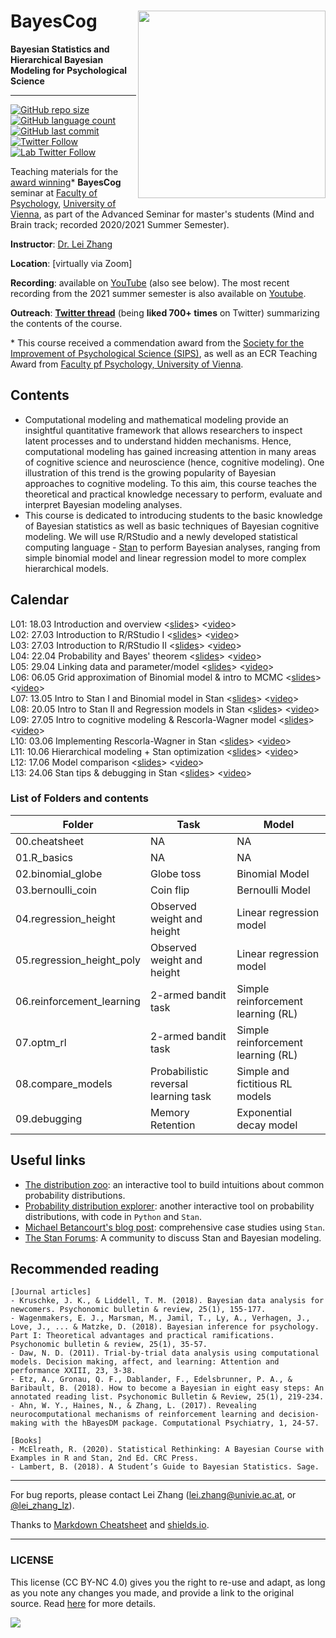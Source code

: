 # BayesCog <img src="https://github.com/lei-zhang/BayesCog_Wien/raw/master/Thumbnail.png" align="right" width="300px">

**Bayesian Statistics and Hierarchical Bayesian Modeling for Psychological Science**

___

[![GitHub repo size](https://img.shields.io/github/repo-size/lei-zhang/BayesCog_Wien?color=brightgreen&logo=github)](https://github.com/lei-zhang/BayesCog_Wien)
[![GitHub language count](https://img.shields.io/github/languages/count/lei-zhang/BayesCog_Wien?color=brightgreen&logo=github)](https://github.com/lei-zhang/BayesCog_Wien)
[![GitHub last commit](https://img.shields.io/github/last-commit/lei-zhang/BayesCog_Wien?color=orange&logo=github)](https://github.com/lei-zhang/BayesCog_Wien) <br />
[![Twitter Follow](https://img.shields.io/twitter/follow/lei_zhang_lz?label=%40lei_zhang_lz)](https://twitter.com/lei_zhang_lz)
[![Lab Twitter Follow](https://img.shields.io/twitter/follow/ScanUnit?label=%40ScanUnit)](https://twitter.com/ScanUnit)

Teaching materials for the <ins>award winning</ins>\* **BayesCog** seminar at [Faculty of Psychology](https://psychologie.univie.ac.at/), [University of Vienna](https://www.univie.ac.at/en/), as part of the Advanced Seminar for master's students (Mind and Brain track; recorded 2020/2021 Summer Semester).

**Instructor**: [Dr. Lei Zhang](http://lei-zhang.net/)

**Location**: [virtually via Zoom] 

**Recording**: available on [YouTube](https://www.youtube.com/watch?v=8RpLF7ufZs4&list=PLfRTb2z8k2x9gNBypgMIj3oNLF8lqM44-) (also see below).
The most recent recording from the 2021 summer semester is also available on [Youtube](https://youtube.com/playlist?list=PLfRTb2z8k2x8ZCqDJ0WEFNs2ymXQCliLa).

**Outreach**: [**Twitter thread**](https://twitter.com/lei_zhang_lz/status/1276506555660275714?s=20) (being **liked 700+ times** on Twitter) summarizing the contents of the course. 

\* This course received a commendation award from the [Society for the Improvement of Psychological Science (SIPS)](https://improvingpsych.org/mission/awards/), as well as an ECR Teaching Award from [Faculty pf Psychology, University of Vienna](https://ecr-psychology.univie.ac.at/news/).

## Contents
* Computational modeling and mathematical modeling provide an insightful quantitative framework that allows researchers to inspect latent processes and to understand hidden mechanisms. Hence, computational modeling has gained increasing attention in many areas of cognitive science and neuroscience (hence, cognitive modeling). One illustration of this trend is the growing popularity of Bayesian approaches to cognitive modeling. To this aim, this course teaches the theoretical and practical knowledge necessary to perform, evaluate and interpret Bayesian modeling analyses. 
* This course is dedicated to introducing students to the basic knowledge of Bayesian statistics as well as basic techniques of Bayesian cognitive modeling. We will use R/RStudio and a newly developed statistical computing language - [Stan](mc-stan.org) to perform Bayesian analyses, ranging from simple binomial model and linear regression model to more complex hierarchical models.

## Calendar
 
L01: 18.03 Introduction and overview <[slides](slides/BayesCog_2020S_L01.pdf)> <[video](https://youtu.be/8RpLF7ufZs4)> <br />
L02: 27.03 Introduction to R/RStudio I <[slides](slides/BayesCog_2020S_L02+L03.pdf)> <[video](https://youtu.be/Z8dEnRIrrT8)>  <br />
L03: 27.03 Introduction to R/RStudio II <[slides](slides/BayesCog_2020S_L02+L03.pdf)> <[video](https://youtu.be/x6TqWJisux0)>  <br />
L04: 22.04 Probability and Bayes' theorem <[slides](slides/BayesCog_2020S_L04.pdf)> <[video](https://youtu.be/Ul73rtONvHI)> <br />
L05: 29.04 Linking data and parameter/model <[slides](slides/BayesCog_2020S_L05.pdf)> <[video](https://youtu.be/x_8ai-_lxcc)> <br />
L06: 06.05 Grid approximation of Binomial model & intro to MCMC <[slides](slides/BayesCog_2020S_L06.pdf)> <[video](https://youtu.be/7NXjxCT5rpY)> <br />
L07: 13.05 Intro to Stan I and Binomial model in Stan <[slides](slides/BayesCog_2020S_L07.pdf)> <[video](https://youtu.be/CH96BGLhV-E)> <br />
L08: 20.05 Intro to Stan II and Regression models in Stan <[slides](slides/BayesCog_2020S_L08.pdf)> <[video](https://youtu.be/6kP6V_qkQSc)> <br />
L09: 27.05 Intro to cognitive modeling & Rescorla-Wagner model <[slides](slides/BayesCog_2020S_L09.pdf)> <[video](https://youtu.be/tXFKYWx6c3k)> <br />
L10: 03.06 Implementing Rescorla-Wagner in Stan <[slides](slides/BayesCog_2020S_L10.pdf)> <[video](https://youtu.be/M69theIxI3g)> <br />
L11: 10.06 Hierarchical modeling + Stan optimization <[slides](slides/BayesCog_2020S_L11.pdf)> <[video](https://youtu.be/pCIsGBbUCCE)>  <br />
L12: 17.06 Model comparison <[slides](slides/BayesCog_2020S_L12.pdf)> <[video](https://youtu.be/xmt_H2q2tO8)>  <br />
L13: 24.06 Stan tips & debugging in Stan <[slides](slides/BayesCog_2020S_L13.pdf)> <[video](https://youtu.be/l-RIxGgamfw)>  <br />

### List of Folders and contents

Folder | Task | Model
-----  | ---- | ----
00.cheatsheet |NA | NA
01.R_basics |NA | NA
02.binomial_globe | Globe toss | Binomial Model
03.bernoulli_coin | Coin flip  | Bernoulli Model
04.regression_height | Observed weight and height | Linear regression model
05.regression_height_poly |  Observed weight and height | Linear regression model
06.reinforcement_learning  | 2-armed bandit task |   Simple reinforcement learning (RL)
07.optm_rl   | 2-armed bandit task |   Simple reinforcement learning (RL)
08.compare_models | Probabilistic reversal learning task |  Simple and fictitious RL models
09.debugging |  Memory Retention | Exponential decay model

## Useful links

* [The distribution zoo](https://ben18785.shinyapps.io/distribution-zoo/): an interactive tool to build intuitions about common probability distributions.
* [Probability distribution explorer](https://distribution-explorer.github.io/): another interactive tool on probability distributions, with code in `Python` and `Stan`.
* [Michael Betancourt's blog post](https://betanalpha.github.io/writing/): comprehensive case studies using `Stan`.
* [The Stan Forums](https://discourse.mc-stan.org/): A community to discuss Stan and Bayesian modeling.

## Recommended reading

```
[Journal articles]
- Kruschke, J. K., & Liddell, T. M. (2018). Bayesian data analysis for newcomers. Psychonomic bulletin & review, 25(1), 155-177.
- Wagenmakers, E. J., Marsman, M., Jamil, T., Ly, A., Verhagen, J., Love, J., ... & Matzke, D. (2018). Bayesian inference for psychology. Part I: Theoretical advantages and practical ramifications. Psychonomic bulletin & review, 25(1), 35-57.
- Daw, N. D. (2011). Trial-by-trial data analysis using computational models. Decision making, affect, and learning: Attention and performance XXIII, 23, 3-38.
- Etz, A., Gronau, Q. F., Dablander, F., Edelsbrunner, P. A., & Baribault, B. (2018). How to become a Bayesian in eight easy steps: An annotated reading list. Psychonomic Bulletin & Review, 25(1), 219-234.
- Ahn, W. Y., Haines, N., & Zhang, L. (2017). Revealing neurocomputational mechanisms of reinforcement learning and decision-making with the hBayesDM package. Computational Psychiatry, 1, 24-57.

[Books]
- McElreath, R. (2020). Statistical Rethinking: A Bayesian Course with Examples in R and Stan, 2nd Ed. CRC Press.
- Lambert, B. (2018). A Student’s Guide to Bayesian Statistics. Sage.
```

___

For bug reports, please contact Lei Zhang ([lei.zhang@univie.ac.at](mailto:lei.zhang@univie.ac.at), or [@lei_zhang_lz](https://twitter.com/lei_zhang_lz)).

Thanks to [Markdown Cheatsheet](https://github.com/adam-p/markdown-here/wiki/Markdown-Cheatsheet) and [shields.io](https://shields.io/).

___

### LICENSE

This license (CC BY-NC 4.0) gives you the right to re-use and adapt, as long as you note any changes you made, and provide a link to the original source. Read [here](https://creativecommons.org/licenses/by-nc/4.0/) for more details. 

![](https://upload.wikimedia.org/wikipedia/commons/9/99/Cc-by-nc_icon.svg)
